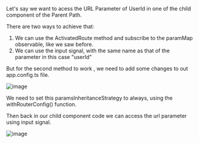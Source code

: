 Let's say we want to acess the URL Parameter of UserId in one of the child component of the Parent Path.

There are two ways to achieve that:

1. We can use the ActivatedRoute method and subscribe to the paramMap observable, like we saw before.
2. We can use the input signal, with the same name as that of the parameter in this case "userId"

But for the second method to work , we need to add some changes to out app.config.ts file.

![image](https://github.com/user-attachments/assets/f5a58000-8ec2-4a7f-8136-c6d7b8a133f0)


We need to set this paramsInheritanceStrategy to always, using the withRouterConfig() function.

Then back in our child component code we can access the url parameter using input signal.

![image](https://github.com/user-attachments/assets/4b39b19c-3891-4267-ab4c-21c5341a2c58)
